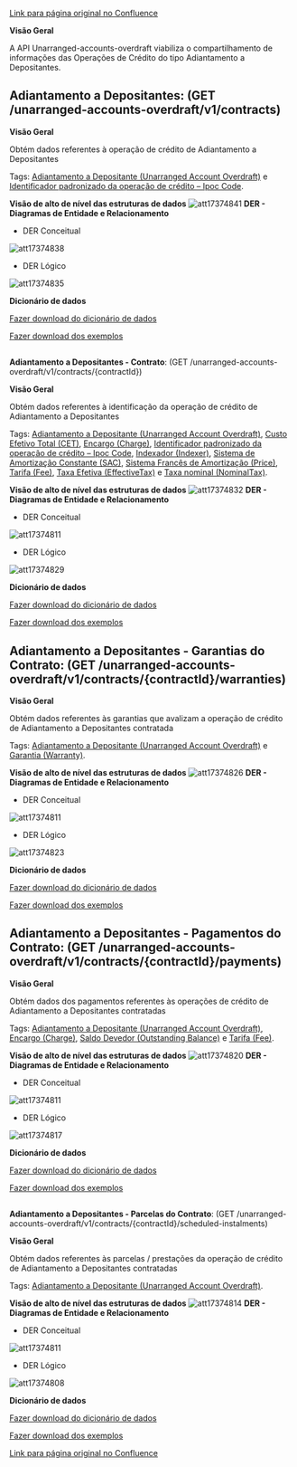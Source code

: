 [Link para página original no Confluence](https://openfinancebrasil.atlassian.net/wiki/spaces/OF/pages/17374744)

**Visão Geral**

A API Unarranged-accounts-overdraft viabiliza o compartilhamento de informações das Operações de Crédito do tipo Adiantamento a Depositantes.

## **Adiantamento a Depositantes**: (GET /unarranged-accounts-overdraft/v1/contracts)

**Visão Geral**

Obtém dados referentes à operação de crédito de Adiantamento a Depositantes

Tags: [Adiantamento a Depositante (Unarranged Account Overdraft)](https://openbanking-brasil.github.io/areadesenvolvedor/#glossarioAdiantamentoDepositante) e [Identificador padronizado da operação de crédito – Ipoc Code](https://openbanking-brasil.github.io/areadesenvolvedor/#glossarioIPOC).

**Visão de alto de nível das estruturas de dados**
![att17374841](Informa%c3%a7%c3%b5es%20Gerais%20-%20Adiantamento%20a%20Depositantes%20-%20v1.0.4/attachments/TLD_UnarrangedAccountsOverdraft_List-11e82848.png)
**DER - Diagramas de Entidade e Relacionamento**

- DER Conceitual

![att17374838](Informa%c3%a7%c3%b5es%20Gerais%20-%20Adiantamento%20a%20Depositantes%20-%20v1.0.4/attachments/DER_UnarrangedAccOverdraft_List_Conceitual-7cb78532.png)

- DER Lógico

![att17374835](Informa%c3%a7%c3%b5es%20Gerais%20-%20Adiantamento%20a%20Depositantes%20-%20v1.0.4/attachments/DER_UnarrangedAccountOverdraft_List-62c962b2.png)

**Dicionário de dados**

[Fazer download do dicionário de dados](https://openbanking-brasil.github.io/areadesenvolvedor/dictionary/unarrangedAccountsOverdraftGetContracts_v1.csv)

[Fazer download dos exemplos](https://openbanking-brasil.github.io/areadesenvolvedor/dictionary/example/examples_unarranged_accounts_overdraft_contract_list.csv)

##   
**Adiantamento a Depositantes - Contrato**: (GET /unarranged-accounts-overdraft/v1/contracts/{contractId})

**Visão Geral**

Obtém dados referentes à identificação da operação de crédito de Adiantamento a Depositantes

Tags: [Adiantamento a Depositante (Unarranged Account Overdraft)](https://openbanking-brasil.github.io/areadesenvolvedor/#glossarioAdiantamentoDepositante), [Custo Efetivo Total (CET)](https://openbanking-brasil.github.io/areadesenvolvedor/#glossarioCET), [Encargo (Charge)](https://openbanking-brasil.github.io/areadesenvolvedor/#glossarioEncargo), [Identificador padronizado da operação de crédito – Ipoc Code](https://openbanking-brasil.github.io/areadesenvolvedor/#glossarioIPOC), [Indexador (Indexer)](https://openbanking-brasil.github.io/areadesenvolvedor/#glossarioIndexador), [Sistema de Amortização Constante (SAC)](https://openbanking-brasil.github.io/areadesenvolvedor/#glossarioSAC), [Sistema Francês de Amortização (Price)](https://openbanking-brasil.github.io/areadesenvolvedor/#glossarioPrice), [Tarifa (Fee)](https://openbanking-brasil.github.io/areadesenvolvedor/#glossarioTarifa), [Taxa Efetiva (EffectiveTax)](https://openbanking-brasil.github.io/areadesenvolvedor/#glossarioTaxaEfetiva) e [Taxa nominal (NominalTax)](https://openbanking-brasil.github.io/areadesenvolvedor/#glossarioTaxaNominal).

**Visão de alto de nível das estruturas de dados**
![att17374832](Informa%c3%a7%c3%b5es%20Gerais%20-%20Adiantamento%20a%20Depositantes%20-%20v1.0.4/attachments/TLD_UnarrangedAccountsOverdraft_Contract-b511db56.png)
**DER - Diagramas de Entidade e Relacionamento**

- DER Conceitual

![att17374811](Informa%c3%a7%c3%b5es%20Gerais%20-%20Adiantamento%20a%20Depositantes%20-%20v1.0.4/attachments/DER_UnarrangedAccountsOverdraft-1f5fe687.png)

- DER Lógico

![att17374829](Informa%c3%a7%c3%b5es%20Gerais%20-%20Adiantamento%20a%20Depositantes%20-%20v1.0.4/attachments/DER_UnarrangedAccountsOverdraft_Contract-cf6c3b8d.png)

**Dicionário de dados**

[Fazer download do dicionário de dados](https://openbanking-brasil.github.io/areadesenvolvedor/dictionary/unarrangedAccountsOverdraftGetContractsContractId_v1.csv)

[Fazer download dos exemplos](https://openbanking-brasil.github.io/areadesenvolvedor/dictionary/example/examples_unarranged_accounts_overdraft_contract.csv)

## **Adiantamento a Depositantes - Garantias do Contrato**: (GET /unarranged-accounts-overdraft/v1/contracts/{contractId}/warranties)

**Visão Geral**

Obtém dados referentes às garantias que avalizam a operação de crédito de Adiantamento a Depositantes contratada

Tags: [Adiantamento a Depositante (Unarranged Account Overdraft)](https://openbanking-brasil.github.io/areadesenvolvedor/#glossarioAdiantamentoDepositante) e [Garantia (Warranty)](https://openbanking-brasil.github.io/areadesenvolvedor/#glossarioGarantia).

**Visão de alto de nível das estruturas de dados**
![att17374826](Informa%c3%a7%c3%b5es%20Gerais%20-%20Adiantamento%20a%20Depositantes%20-%20v1.0.4/attachments/TLD_UnarrangedAccountsOverdraft_Warranties-9db6e796.png)
**DER - Diagramas de Entidade e Relacionamento**

- DER Conceitual

![att17374811](Informa%c3%a7%c3%b5es%20Gerais%20-%20Adiantamento%20a%20Depositantes%20-%20v1.0.4/attachments/DER_UnarrangedAccountsOverdraft-1f5fe687.png)

- DER Lógico

![att17374823](Informa%c3%a7%c3%b5es%20Gerais%20-%20Adiantamento%20a%20Depositantes%20-%20v1.0.4/attachments/DER_UnarrangedAccountsOverdraft_Warranties-9ff37998.png)

**Dicionário de dados**

[Fazer download do dicionário de dados](https://openbanking-brasil.github.io/areadesenvolvedor/dictionary/unarrangedAccountsOverdraftGetContractsContractIdWarranties_v1.csv)

[Fazer download dos exemplos](https://openbanking-brasil.github.io/areadesenvolvedor/dictionary/example/examples_unarranged_accounts_overdraft_warranties.csv)  

## **Adiantamento a Depositantes - Pagamentos do Contrato**: (GET /unarranged-accounts-overdraft/v1/contracts/{contractId}/payments)

**Visão Geral**

Obtém dados dos pagamentos referentes às operações de crédito de Adiantamento a Depositantes contratadas

Tags: [Adiantamento a Depositante (Unarranged Account Overdraft)](https://openbanking-brasil.github.io/areadesenvolvedor/#glossarioAdiantamentoDepositante), [Encargo (Charge)](https://openbanking-brasil.github.io/areadesenvolvedor/#glossarioEncargo), [Saldo Devedor (Outstanding Balance)](https://openbanking-brasil.github.io/areadesenvolvedor/#glossarioSaldoDevedor) e [Tarifa (Fee)](https://openbanking-brasil.github.io/areadesenvolvedor/#glossarioTarifa).

**Visão de alto de nível das estruturas de dados**
![att17374820](Informa%c3%a7%c3%b5es%20Gerais%20-%20Adiantamento%20a%20Depositantes%20-%20v1.0.4/attachments/TLD_UnarrangedAccountsOverdraft_Payments-19ca5a52.png)
**DER - Diagramas de Entidade e Relacionamento**

- DER Conceitual

![att17374811](Informa%c3%a7%c3%b5es%20Gerais%20-%20Adiantamento%20a%20Depositantes%20-%20v1.0.4/attachments/DER_UnarrangedAccountsOverdraft-1f5fe687.png)

- DER Lógico

![att17374817](Informa%c3%a7%c3%b5es%20Gerais%20-%20Adiantamento%20a%20Depositantes%20-%20v1.0.4/attachments/DER_UnarrangedAccountsOverdraft_Payments-f5bdbe9f.png)

**Dicionário de dados**

[Fazer download do dicionário de dados](https://openbanking-brasil.github.io/areadesenvolvedor/dictionary/unarrangedAccountsOverdraftGetContractsContractIdPayments_v1.csv)

[Fazer download dos exemplos](https://openbanking-brasil.github.io/areadesenvolvedor/dictionary/example/examples_unarranged_accounts_overdraft_payments.csv)

##   
**Adiantamento a Depositantes - Parcelas do Contrato**: (GET /unarranged-accounts-overdraft/v1/contracts/{contractId}/scheduled-instalments)

**Visão Geral**

Obtém dados referentes às parcelas / prestações da operação de crédito de Adiantamento a Depositantes contratadas

Tags: [Adiantamento a Depositante (Unarranged Account Overdraft)](https://openbanking-brasil.github.io/areadesenvolvedor/#glossarioAdiantamentoDepositante).

**Visão de alto de nível das estruturas de dados**
![att17374814](Informa%c3%a7%c3%b5es%20Gerais%20-%20Adiantamento%20a%20Depositantes%20-%20v1.0.4/attachments/TLD_UnarrangedAccountsOverdraft_Instalments-13550441.png)
**DER - Diagramas de Entidade e Relacionamento**

- DER Conceitual

![att17374811](Informa%c3%a7%c3%b5es%20Gerais%20-%20Adiantamento%20a%20Depositantes%20-%20v1.0.4/attachments/DER_UnarrangedAccountsOverdraft-1f5fe687.png)

- DER Lógico

![att17374808](Informa%c3%a7%c3%b5es%20Gerais%20-%20Adiantamento%20a%20Depositantes%20-%20v1.0.4/attachments/DER_UnarrangedAccountsOverdraft_Instalments-92c17364.png)

**Dicionário de dados**

[Fazer download do dicionário de dados](https://openbanking-brasil.github.io/areadesenvolvedor/dictionary/unarrangedAccountsOverdraftGetContractsContractIdScheduledInstalments_v1.csv)

[Fazer download dos exemplos](https://openbanking-brasil.github.io/areadesenvolvedor/dictionary/example/examples_unarranged_accounts_overdraft_scheduled_instalments.csv)

[Link para página original no Confluence](https://openfinancebrasil.atlassian.net/wiki/spaces/OF/pages/17374744)